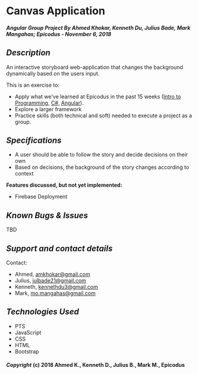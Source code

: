 # Canvas Application

##### Angular Group Project By Ahmed Khokar, Kenneth Du, Julius Bade, Mark Mangahas; Epicodus - November 6, 2018

## *Description*
An interactive storyboard web-application that changes the background dynamically based on the users input.

This is an exercise to:
* Apply what we've learned at Epicodus in the past 15 weeks ([Intro to Programming]("https://www.learnhowtoprogram.com/intro-to-programming"), [C#]("https://www.learnhowtoprogram.com/c"), [Angular]("https://www.learnhowtoprogram.com/javascript")).
* Explore a larger framework 
* Practice skills (both technical and soft) needed to execute a project as a group.

## *Specifications*
* A user should be able to follow the story and decide decisions on their own
* Based on decisions, the background of the story changes according to context

**Features discussed, but not yet implemented:**
* Firebase Deployment

## *Known Bugs & Issues*
TBD

## *Support and contact details*
Contact:
* Ahmed, amkhokar@gmail.com
* Julius, julbade21@gmail.com
* Kenneth, kennethdu3@gmail.com
* Mark, mo.mangahas@gmail.com


## *Technologies Used*
* PTS
* JavaScript
* CSS
* HTML
* Bootstrap

#### *Copyright* (c) 2018 Ahmed K., Kenneth D., Julius B., Mark M., Epicodus